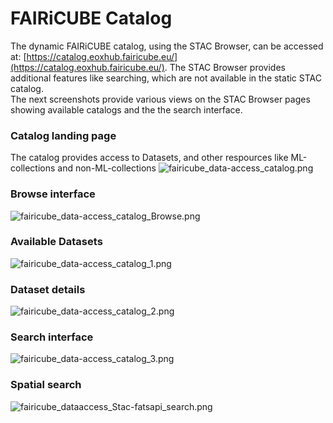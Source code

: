 # FAIRiCUBE Catalog

<!--<p align="center">
    <img src="../../images/FAIRiPATH_data_flow.png" alt="FAIRiPATH_data_flow.png" />
</p>-->

The dynamic FAIRiCUBE catalog, using the STAC Browser, can be accessed at: [https://catalog.eoxhub.fairicube.eu/](https://catalog.eoxhub.fairicube.eu/). The STAC Browser provides additional features like searching, which are not available in the static STAC catalog.<br>
The next screenshots provide various views on the STAC Browser pages showing available catalogs and the the search interface.


### Catalog landing page

The catalog provides access to Datasets, and other respources like ML-collections and non-ML-collections
![fairicube_data-access_catalog.png](../../images/fairicube_data-access_catalog.png)

### Browse interface

![fairicube_data-access_catalog_Browse.png](../../images/fairicube_data-access_catalog_Browse.png)

### Available Datasets

![fairicube_data-access_catalog_1.png](../../images/fairicube_data-access_catalog_1.png)

### Dataset details

![fairicube_data-access_catalog_2.png](../../images/fairicube_data-access_catalog_2.png)

### Search interface

![fairicube_data-access_catalog_3.png](../../images/fairicube_data-access_catalog_3.png)

### Spatial search

![fairicube_dataaccess_Stac-fatsapi_search.png](../../images/fairicube_dataaccess_Stac-fatsapi_search.png)

